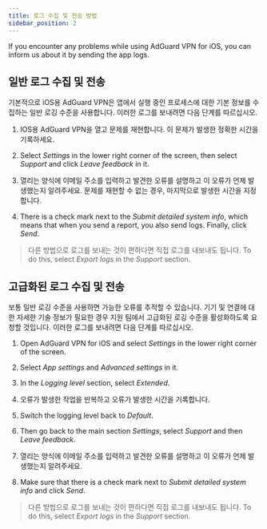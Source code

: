 ```yaml
---
title: 로그 수집 및 전송 방법
sidebar_position: 2
---
```


If you encounter any problems while using AdGuard VPN for iOS, you can inform us about it by sending the app logs.

## 일반 로그 수집 및 전송

기본적으로 iOS용 AdGuard VPN은 앱에서 실행 중인 프로세스에 대한 기본 정보를 수집하는 일반 로깅 수준을 사용합니다. 이러한 로그를 보내려면 다음 단계를 따르십시오.

1. IOS용 AdGuard VPN을 열고 문제를 재현합니다. 이 문제가 발생한 정확한 시간을 기록하세요.

2. Select *Settings* in the lower right corner of the screen, then select *Support* and click *Leave feedback* in it.

3. 열리는 양식에 이메일 주소를 입력하고 발견한 오류를 설명하고 이 오류가 언제 발생했는지 알려주세요. 문제를 재현할 수 없는 경우, 마지막으로 발생한 시간을 지정합니다.

4. There is a check mark next to the *Submit detailed system info*, which means that when you send a report, you also send logs. Finally, click *Send*.
> 다른 방법으로 로그를 보내는 것이 편하다면 직접 로그를 내보내도 됩니다. To do this, select *Export logs* in the *Support* section.

## 고급화된 로그 수집 및 전송

보통 일반 로깅 수준을 사용하면 가능한 오류를 추적할 수 있습니다. 기기 및 연결에 대한 자세한 기술 정보가 필요한 경우 지원 팀에서 고급화된 로깅 수준을 활성화하도록 요청할 것입니다. 이러한 로그를 보내려면 다음 단계를 따르십시오.

1. Open AdGuard VPN for iOS and select *Settings* in the lower right corner of the screen.

2. Select *App settings* and *Advanced settings* in it.

3. In the *Logging level* section, select *Extended*.

4. 오류가 발생한 작업을 반복하고 오류가 발생한 시간을 기록합니다.

5. Switch the logging level back to *Default*.

6. Then go back to the main section *Settings*, select *Support* and then *Leave feedback*.

7. 열리는 양식에 이메일 주소를 입력하고 발견한 오류를 설명하고 이 오류가 언제 발생했는지 알려주세요.

8. Make sure that there is a check mark next to *Submit detailed system info* and click *Send*.
> 다른 방법으로 로그를 보내는 것이 편하다면 직접 로그를 내보내도 됩니다. To do this, select *Export logs* in the *Support* section.
